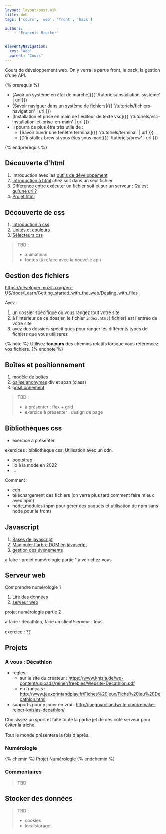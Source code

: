 ```yaml
---
layout: layout/post.njk
title: Web
tags: ['cours', 'web', 'front', 'back']

authors:
    - "François Brucker"


eleventyNavigation:
  key: "Web"
  parent: "Cours"
---
```


<!-- début résumé -->

Cours de développement web. On y verra la partie front, le back, la gestion d'une API.

<!-- fin résumé -->
{% prerequis %}

* [Avoir un système en état de marche]({{ '/tutoriels/installation-système' | url }})
* [Savoir naviguer dans un système de fichiers]({{ '/tutoriels/fichiers-navigation' | url }})
* [Installation et prise en main de l'éditeur de texte vsc]({{ '/tutoriels/vsc-installation-et-prise-en-main' | url }})
* Il pourra de plus être très utile de :
  * [Savoir ouvrir une fenêtre terminal]({{ '/tutoriels/terminal'  | url }})
  * [D'installez brew si vous êtes sous mac]({{ '/tutoriels/brew'  | url }})

{% endprerequis %}

## Découverte d'html

1. Introduction avec les [outils de développement](./outils-de-développement/)
2. [Introduction à html](./html-introduction) chez soit dans un seul fichier
3. Différence entre exécuter un fichier soit et sur un serveur : [Qu'est qu'une url ?](./anatomie-url)
4. [Projet html](./projet-html)

## Découverte de css

1. [Introduction à css](./css-introduction)
2. [Unités et couleurs](./unités-couleurs)
3. [Sélecteurs css](./sélecteurs-css)

> TBD :
>
> * animations
> * fontes (à refaire avec la nouvelle api)

## Gestion des fichiers

<https://developer.mozilla.org/en-US/docs/Learn/Getting_started_with_the_web/Dealing_with_files>

Ayez :

1. un dossier spécifique où vous rangez tout votre site
2. à l'intérieur de ce dossier, le fichier `index.html`{.fichier} est l'entrée de votre site
3. ayez des dossiers spécifiques pour ranger les différents types de fichiers que vous utiliserez

{% note %}
Utilisez **toujours** des chemins relatifs lorsque vous référencez vos fichiers.
{% endnote %}

## Boîtes et positionnement

1. [modèle de boîtes](./modèle-boites)
2. [balise anonymes](./balises-anonymes) div et span (class)
3. [positionnement](./positionnement)

> TBD :
>
> * à présenter : flex + grid
> * exercice à présenter : design de page

## Bibliothèques css

* exercice à présenter

exercices : bibliothèque css. Utilisation avec un cdn.

* bootstrap
* lib à la mode en 2022
* ...

Comment :

* cdn
* téléchargement des fichiers (on verra plus tard comment faire mieux avec npm)
* node_modules (npm pour gérer des paquets et utilisation de npm sans node pour le front)

## Javascript

1. [Bases de javascript](./javascript-bases)
2. [Manipuler l'arbre DOM en javascript](./javascript-dom)
3. [gestion des événements](./javascript-événements)

à faire : projet numérologie partie 1 à voir chez vous

## Serveur web

Comprendre numérologie 1

1. [Lire des données](lire-données)
2. [serveur web](serveur-web)

projet numérologie partie 2

à faire : décathlon, faire un client/serveur : tous

exercice : ??

## Projets

### A vous : Décathlon

* règles :
  * sur le site du créateur : <https://www.knizia.de/wp-content/uploads/reiner/freebies/Website-Decathlon.pdf>
  * en français : <http://www.jeuxprintandplay.fr/Fiches%20jeux/Fiche%20jeu%20Decathlon.html>
* supports pour y jouer en vrai : <http://juegosrollandwrite.com/remake-reiner-knizias-decathlon/>

Choisissez un sport et faite toute la partie jet de dés côté serveur pour éviter la triche.

Tout le monde présentera la fois d'après.

### Numérologie

{% chemin %}
[Projet Numérologie](projet-numerologie)
{% endchemin %}

### Commentaires

> TBD

## Stocker des données

> TBD :
>
> * cookies
> * localstorage